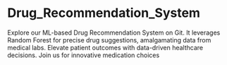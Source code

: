 # Drug_Recommendation_System
Explore our ML-based Drug Recommendation System on Git. It leverages Random Forest for precise drug suggestions, amalgamating data from medical labs. Elevate patient outcomes with data-driven healthcare decisions. Join us for innovative medication choices
